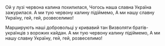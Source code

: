 Ой у лузі червона калина похилилася,
Чогось наша славна Україна зажурилася.
А ми тую червону калину підіймемо,
А ми нашу славну Україну, гей, гей, розвеселимо!

Марширують наші добровольці у кривавий тан
Визволяти братів-українців з ворожих кайдан.
А ми тую червону калину підіймемо,
А ми нашу славну Україну, гей, гей, розвеселимо!
